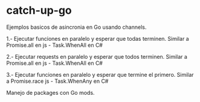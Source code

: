 # catch-up-go

Ejemplos basicos de asincronia en Go usando channels.

1.- Ejecutar funciones en paralelo y esperar que todas terminen. Similar a Promise.all en js - Task.WhenAll en C#

2.- Ejecutar requests en paralelo y esperar que todos terminen. Similar a Promise.all en js - Task.WhenAll en C#

3.- Ejecutar funciones en paralelo y esperar que termine el primero. Similar a Promise.race js - Task.WhenAny en C#

Manejo de packages con Go mods.
